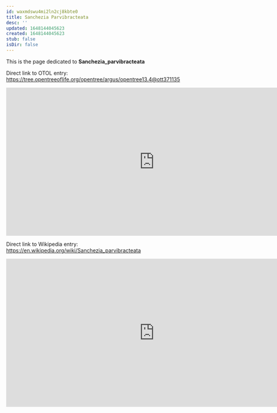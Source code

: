 ```yaml
---
id: waxmdswu4mi2ln2cj8kbte0
title: Sanchezia Parvibracteata
desc: ''
updated: 1648144045623
created: 1648144045623
stub: false
isDir: false
---
```

This is the page dedicated to **Sanchezia_parvibracteata**


Direct link to OTOL entry: https://tree.opentreeoflife.org/opentree/argus/opentree13.4@ott371135



<html>
    <body>
    <iframe src="https://tree.opentreeoflife.org/opentree/argus/opentree13.4@ott371135"
    width="800" height="400" frameborder="0" allowfullscreen> </iframe>
    </body>
</html>
    


Direct link to Wikipedia entry: https://en.wikipedia.org/wiki/Sanchezia_parvibracteata



<html>
    <body>
    <iframe src="https://en.wikipedia.org/wiki/Sanchezia_parvibracteata"
    width="800" height="400" frameborder="0" allowfullscreen> </iframe>
    </body>
</html>
    
